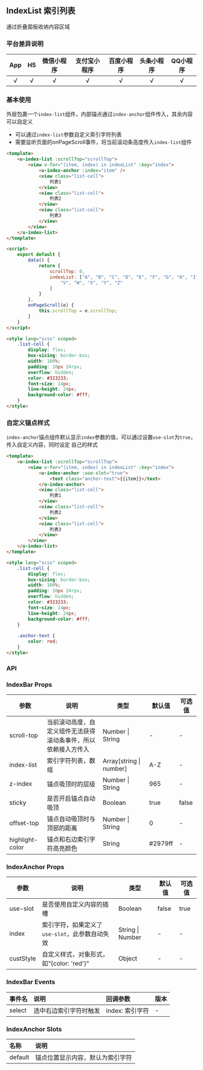 ## IndexList 索引列表

<demo-model url="/pages/componentsA/indexList/index"></demo-model>


通过折叠面板收纳内容区域

### 平台差异说明

|App|H5|微信小程序|支付宝小程序|百度小程序|头条小程序|QQ小程序|
|:-:|:-:|:-:|:-:|:-:|:-:|:-:|
|√|√|√|√|√|√|√|

### 基本使用

外层包裹一个`index-list`组件，内部锚点通过`index-anchor`组件传入，其余内容可以自定义
- 可以通过`index-list`参数自定义索引字符列表
- 需要监听页面的onPageScroll事件，将当前滚动条高度传入`index-list`组件

```html
<template>
	<u-index-list :scrollTop="scrollTop">
		<view v-for="(item, index) in indexList" :key="index">
			<u-index-anchor :index="item" />
			<view class="list-cell">
				列表1
			</view>
			<view class="list-cell">
				列表2
			</view>
			<view class="list-cell">
				列表3
			</view>
		</view>
	</u-index-list>
</template>

<script>
	export default {
		data() {
			return {
				scrollTop: 0,
				indexList: ["A", "B", "C", "D", "E", "F", "G", "H", "I", "J", "K", "L", "M", "N", "O", "P", "Q", "R", "S", "T", "U",
					"V", "W", "X", "Y", "Z"
				]
			}
		},
		onPageScroll(e) {
			this.scrollTop = e.scrollTop;
		}
	}
</script>

<style lang="scss" scoped>
	.list-cell {
		display: flex;
		box-sizing: border-box;
		width: 100%;
		padding: 10px 24rpx;
		overflow: hidden;
		color: #323233;
		font-size: 14px;
		line-height: 24px;
		background-color: #fff;
	}
</style>
```

### 自定义锚点样式

`index-anchor`锚点组件默认显示`index`参数的值，可以通过设置`use-slot`为`true`，传入自定义内容，同时设定
自己的样式

```html
<template>
	<u-index-list :scrollTop="scrollTop">
		<view v-for="(item, index) in indexList" :key="index">
			<u-index-anchor :use-slot="true">
				<text class="anchor-text">{{item}}</text>
			</u-index-anchor>
			<view class="list-cell">
				列表1
			</view>
			<view class="list-cell">
				列表2
			</view>
			<view class="list-cell">
				列表3
			</view>
		</view>
	</u-index-list>
</template>

<style lang="scss" scoped>
	.list-cell {
		display: flex;
		box-sizing: border-box;
		width: 100%;
		padding: 10px 24rpx;
		overflow: hidden;
		color: #323233;
		font-size: 14px;
		line-height: 24px;
		background-color: #fff;
	}
	
	.anchor-text {
		color: red;
	}
</style>
```

### API

### IndexBar Props

| 参数          | 说明            | 类型            | 默认值             |  可选值   |
|-------------  |---------------- |---------------|------------------ |-------- |
| scroll-top | 当前滚动高度，自定义组件无法获得滚动条事件，所以依赖接入方传入 | Number \| String | - | - |
| index-list | 索引字符列表，数组  | Array[string \| number] | A-Z | - |
| z-index | 锚点吸顶时的层级  | Number \| String | 965 | - |
| sticky | 是否开启锚点自动吸顶  | Boolean | true | false |
| offset-top | 锚点自动吸顶时与顶部的距离  | Number \| String | 0 | - |
| highlight-color | 锚点和右边索引字符高亮颜色  | String | #2979ff | - |

### IndexAnchor Props

| 参数          | 说明            | 类型            | 默认值             |  可选值   |
|-------------  |---------------- |---------------|------------------ |-------- |
| use-slot | 是否使用自定义内容的插槽  | Boolean | false | true |
| index | 索引字符，如果定义了`use-slot`，此参数自动失效   | String \| Number | - | - |
| custStyle | 自定义样式，对象形式，如"{color: 'red'}"  | Object | - | - |


### IndexBar Events

|事件名|说明|回调参数|版本|
|:-|:-|:-|:-|
| select | 选中右边索引字符时触发 | index: 索引字符 | - |
 
 ### IndexAnchor Slots

| 名称 | 说明 |
|:-|:-|
| default | 锚点位置显示内容，默认为索引字符 |
